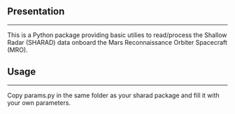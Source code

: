 ## Presentation
-----
This is a Python package providing basic utilies to read/process the Shallow Radar (SHARAD) data onboard the Mars Reconnaissance Orbiter Spacecraft (MRO).

## Usage
-----
Copy params.py in the same folder as your sharad package and fill it with your own parameters.
